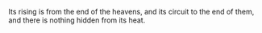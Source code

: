 Its rising is from the end of the heavens, and its circuit to the end of them, and there is nothing hidden from its heat.
